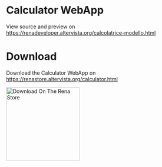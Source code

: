 # Calculator WebApp
View source and preview on https://renadeveloper.altervista.org/calcolatrice-modello.html
# Download
Download the Calculator WebApp on https://renastore.altervista.org/calculator.html

<a href="https://renastore.altervista.org/calculator.html">
    <img src="https://renadeveloper.altervista.org/downloadrs.png" alt="Download On The Rena Store" width="200">
</a>

